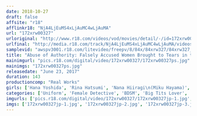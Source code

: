 ```yaml
---
date: 2018-10-27
draft: false
affsite: "r18"
afflinkr18: "NjA4LjEuMS4xLjAuMC4wLjAuMA"
url: "172xrw00327"
urloriginal: "http://www.r18.com/videos/vod/movies/detail/-/id=172xrw00327"
urlfinal: "http://media.r18.com/track/NjA4LjEuMS4xLjAuMC4wLjAuMA/videos/vod/movies/detail/-/id=172xrw00327"
samplevid: "awspv3001.r18.com/litevideo/freepv/8/84x/84xrw327/84xrw327_dmb_w.mp4"
title: "Abuse of Authority: Falsely Accused Women Brought to Tears in the Relentless Nipple Torture Room!"
mainimgurl: "pics.r18.com/digital/video/172xrw00327/172xrw00327ps.jpg"
mainimgs: "172xrw00327ps.jpg"
releasedate: "June 23, 2017"
duration: 143
productioncomp: "Real Works"
girls: ['Hana Yoshida', 'Rina Hatsumi', 'Nana Hiiragi\n(Miku Hayama)', 'Ian Hanasaki']
categories: ['Uniform', 'Female Detective', 'BDSM', 'Big Tits Lover', 'Handjob', 'Titty Fuck', 'Sadism', 'Hi-Def']
imgurls: ['pics.r18.com/digital/video/172xrw00327/172xrw00327jp-1.jpg', 'pics.r18.com/digital/video/172xrw00327/172xrw00327jp-2.jpg', 'pics.r18.com/digital/video/172xrw00327/172xrw00327jp-3.jpg', 'pics.r18.com/digital/video/172xrw00327/172xrw00327jp-4.jpg', 'pics.r18.com/digital/video/172xrw00327/172xrw00327jp-5.jpg', 'pics.r18.com/digital/video/172xrw00327/172xrw00327jp-6.jpg', 'pics.r18.com/digital/video/172xrw00327/172xrw00327jp-7.jpg', 'pics.r18.com/digital/video/172xrw00327/172xrw00327jp-8.jpg', 'pics.r18.com/digital/video/172xrw00327/172xrw00327jp-9.jpg', 'pics.r18.com/digital/video/172xrw00327/172xrw00327jp-10.jpg', 'pics.r18.com/digital/video/172xrw00327/172xrw00327jp-11.jpg', 'pics.r18.com/digital/video/172xrw00327/172xrw00327jp-12.jpg', 'pics.r18.com/digital/video/172xrw00327/172xrw00327jp-13.jpg', 'pics.r18.com/digital/video/172xrw00327/172xrw00327jp-14.jpg', 'pics.r18.com/digital/video/172xrw00327/172xrw00327jp-15.jpg', 'pics.r18.com/digital/video/172xrw00327/172xrw00327jp-16.jpg', 'pics.r18.com/digital/video/172xrw00327/172xrw00327jp-17.jpg', 'pics.r18.com/digital/video/172xrw00327/172xrw00327jp-18.jpg', 'pics.r18.com/digital/video/172xrw00327/172xrw00327jp-19.jpg', 'pics.r18.com/digital/video/172xrw00327/172xrw00327jp-20.jpg']
imgs: ['172xrw00327jp-1.jpg', '172xrw00327jp-2.jpg', '172xrw00327jp-3.jpg', '172xrw00327jp-4.jpg', '172xrw00327jp-5.jpg', '172xrw00327jp-6.jpg', '172xrw00327jp-7.jpg', '172xrw00327jp-8.jpg', '172xrw00327jp-9.jpg', '172xrw00327jp-10.jpg', '172xrw00327jp-11.jpg', '172xrw00327jp-12.jpg', '172xrw00327jp-13.jpg', '172xrw00327jp-14.jpg', '172xrw00327jp-15.jpg', '172xrw00327jp-16.jpg', '172xrw00327jp-17.jpg', '172xrw00327jp-18.jpg', '172xrw00327jp-19.jpg', '172xrw00327jp-20.jpg']
---
```

